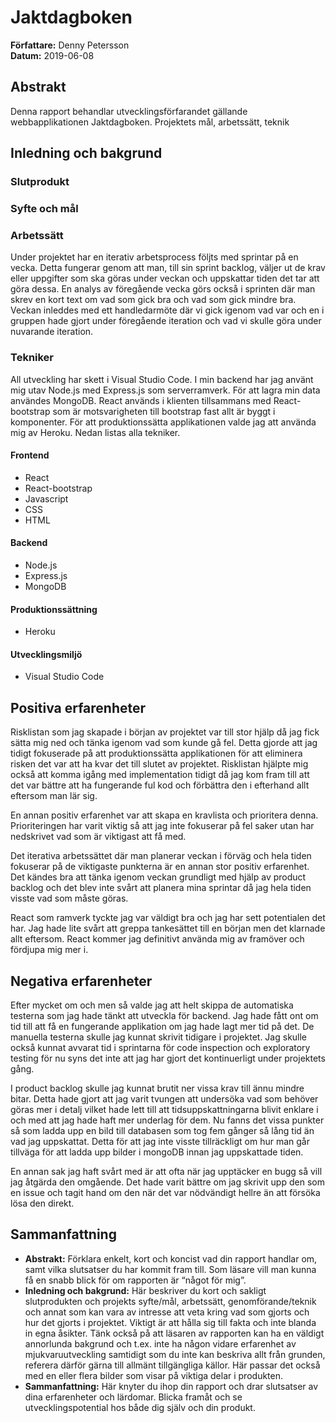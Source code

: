 # Jaktdagboken
**Författare:** Denny Petersson  
**Datum:** 2019-06-08  

## Abstrakt
Denna rapport behandlar utvecklingsförfarandet gällande webbapplikationen Jaktdagboken. Projektets mål, arbetssätt, teknik 

## Inledning och bakgrund
### Slutprodukt
### Syfte och mål
### Arbetssätt
Under projektet har en iterativ arbetsprocess följts med sprintar på en vecka. Detta fungerar genom att man, till sin sprint backlog, väljer ut de krav eller uppgifter som ska göras under veckan och uppskattar tiden det tar att göra dessa. En analys av föregående vecka görs också i sprinten där man skrev en kort text om vad som gick bra och vad som gick mindre bra. Veckan inleddes med ett handledarmöte där vi gick igenom vad var och en i gruppen hade gjort under föregående iteration och vad vi skulle göra under nuvarande iteration. 
### Tekniker
All utveckling har skett i Visual Studio Code. I min backend har jag använt mig utav Node.js med Express.js som serverramverk. För att lagra min data användes MongoDB. React används i klienten tillsammans med React-bootstrap som är motsvarigheten till bootstrap fast allt är byggt i komponenter. För att produktionssätta applikationen valde jag att använda mig av Heroku. Nedan listas alla tekniker.
#### Frontend
- React
- React-bootstrap
- Javascript
- CSS
- HTML
#### Backend
- Node.js
- Express.js
- MongoDB
#### Produktionssättning
- Heroku
#### Utvecklingsmiljö
- Visual Studio Code

## Positiva erfarenheter
Risklistan som jag skapade i början av projektet var till stor hjälp då jag fick sätta mig ned och tänka igenom vad som kunde gå fel. Detta gjorde att jag tidigt fokuserade på att produktionssätta applikationen för att eliminera risken det var att ha kvar det till slutet av projektet. Risklistan hjälpte mig också att komma igång med implementation tidigt då jag kom fram till att det var bättre att ha fungerande ful kod och förbättra den i efterhand allt eftersom man lär sig.  

En annan positiv erfarenhet var att skapa en kravlista och prioritera denna. Prioriteringen har varit viktig så att jag inte fokuserar på fel saker utan har nedskrivet vad som är viktigast att få med. 

Det iterativa arbetssättet där man planerar veckan i förväg och hela tiden fokuserar på de viktigaste punkterna är en annan stor positiv erfarenhet. Det kändes bra att tänka igenom veckan grundligt med hjälp av product backlog och det blev inte svårt att planera mina sprintar då jag hela tiden visste vad som måste göras.

React som ramverk tyckte jag var väldigt bra och jag har sett potentialen det har. Jag hade lite svårt att greppa tankesättet till en början men det klarnade allt eftersom. React kommer jag definitivt använda mig av framöver och fördjupa mig mer i.

## Negativa erfarenheter
Efter mycket om och men så valde jag att helt skippa de automatiska testerna som jag hade tänkt att utveckla för backend. Jag hade fått ont om tid till att få en fungerande applikation om jag hade lagt mer tid på det. De manuella testerna skulle jag kunnat skrivit tidigare i projektet. Jag skulle också kunnat avvarat tid i sprintarna för code inspection och exploratory testing för nu syns det inte att jag har gjort det kontinuerligt under projektets gång.

I product backlog skulle jag kunnat brutit ner vissa krav till ännu mindre bitar. Detta hade gjort att jag varit tvungen att undersöka vad som behöver göras mer i detalj vilket hade lett till att tidsuppskattningarna blivit enklare i och med att jag hade haft mer underlag för dem. Nu fanns det vissa punkter så som ladda upp en bild till databasen som tog fem gånger så lång tid än vad jag uppskattat. Detta för att jag inte visste tillräckligt om hur man går tillväga för att ladda upp bilder i mongoDB innan jag uppskattade tiden.

En annan sak jag haft svårt med är att ofta när jag upptäcker en bugg så vill jag åtgärda den omgående. Det hade varit bättre om jag skrivit upp den som en issue och tagit hand om den när det var nödvändigt hellre än att försöka lösa den direkt.

## Sammanfattning

-   **Abstrakt:**  Förklara enkelt, kort och koncist vad din rapport handlar om, samt vilka slutsatser du har kommit fram till. Som läsare vill man kunna få en snabb blick för om rapporten är “något för mig”.
-   **Inledning och bakgrund:**  Här beskriver du kort och sakligt slutprodukten och projekts syfte/mål, arbetssätt, genomförande/teknik och annat som kan vara av intresse att veta kring vad som gjorts och hur det gjorts i projektet. Viktigt är att hålla sig till fakta och inte blanda in egna åsikter. Tänk också på att läsaren av rapporten kan ha en väldigt annorlunda bakgrund och t.ex. inte ha någon vidare erfarenhet av mjukvaruutveckling samtidigt som du inte kan beskriva allt från grunden, referera därför gärna till allmänt tillgängliga källor. Här passar det också med en eller flera bilder som visar på viktiga delar i produkten.
-   **Sammanfattning:**  Här knyter du ihop din rapport och drar slutsatser av dina erfarenheter och lärdomar. Blicka framåt och se utvecklingspotential hos både dig själv och din produkt.
<!--stackedit_data:
eyJoaXN0b3J5IjpbOTM1MDkwNDgzLC0yMDI0Nzk4NDA3LC01MT
c1MzQ3MTQsLTEyODMzMjI4NzcsLTc1NTg1NjI5OSwtNjAxNTQ5
OTMxLC0xOTM3MzgzNDg5LDIwNTE1Mjk3OTBdfQ==
-->
